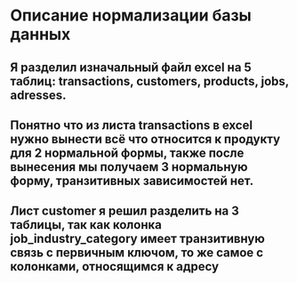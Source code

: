 # Описание нормализации базы данных
## Я разделил изначальный файл excel на 5 таблиц: transactions, customers, products, jobs, adresses.
## Понятно что из листа transactions в excel нужно вынести всё что относится к продукту для 2 нормальной формы, также после вынесения мы получаем 3 нормальную форму, транзитивных зависимостей нет.
## Лист customer я решил разделить на 3 таблицы, так как колонка job_industry_category имеет транзитивную связь с первичным ключом, то же самое с колонками, относящимся к адресу
